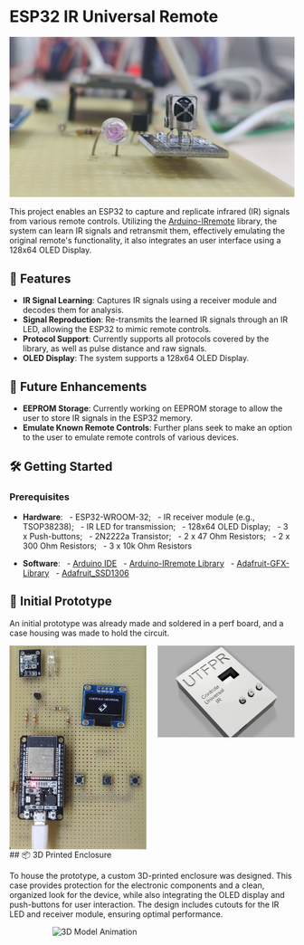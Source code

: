 # ESP32 IR Universal Remote 

![Project Banner](info/cover_img.jpg)

This project enables an ESP32 to capture and replicate infrared (IR) signals from various remote controls. Utilizing the [Arduino-IRremote](https://github.com/Arduino-IRremote/Arduino-IRremote) library, the system can learn IR signals and retransmit them, effectively emulating the original remote's functionality, it also integrates an user interface using a 128x64 OLED Display.

## 🔧 Features

- **IR Signal Learning**: Captures IR signals using a receiver module and decodes them for analysis.
- **Signal Reproduction**: Re-transmits the learned IR signals through an IR LED, allowing the ESP32 to mimic remote controls.
- **Protocol Support**: Currently supports all protocols covered by the library, as well as pulse distance and raw signals.
- **OLED Display**: The system supports a 128x64 OLED Display.

## 🚀 Future Enhancements

- **EEPROM Storage**: Currently working on EEPROM storage to allow the user to store IR signals in the ESP32 memory.
- **Emulate Known Remote Controls**: Further plans seek to make an option to the user to emulate remote controls of various devices.

## 🛠️ Getting Started

### Prerequisites

- **Hardware**:
  - ESP32-WROOM-32;
  - IR receiver module (e.g., TSOP38238);
  - IR LED for transmission;
  - 128x64 OLED Display;
  - 3 x Push-buttons;
  - 2N2222a Transistor;
  - 2 x 47 Ohm Resistors;
  - 2 x 300 Ohm Resistors;
  - 3 x 10k Ohm Resistors

- **Software**:
  - [Arduino IDE](https://www.arduino.cc/en/software)
  - [Arduino-IRremote Library](https://github.com/Arduino-IRremote/Arduino-IRremote)
  - [Adafruit-GFX-Library](https://github.com/adafruit/Adafruit-GFX-Library)
  - [Adafruit_SSD1306](https://github.com/adafruit/Adafruit_SSD1306)

## 🤖 Initial Prototype

An initial prototype was already made and soldered in a perf board, and a case housing was made to hold the circuit.

<img src="info/circuit_image.png" alt="Circuit prototype" style="float: left; max-width: 48%; height: auto; margin-right: 20px;">
<img src="3dmodel/img/3d_model_render.png" alt="Case for the circuit" style="float: left; max-width: 48%; height: auto;">
<div style="clear: both;"></div> ## 📦 3D Printed Enclosure

To house the prototype, a custom 3D-printed enclosure was designed. This case provides protection for the electronic components and a clean, organized look for the device, while also integrating the OLED display and push-buttons for user interaction. The design includes cutouts for the IR LED and receiver module, ensuring optimal performance.

<img src="3dmodel/img/3d_model_animation.gif" alt="3D Model Animation" style="max-width: 70%; height: auto; display: block; margin: 0 auto;">